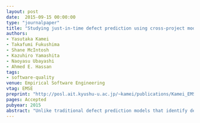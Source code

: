 ```yaml
---
layout: post
date:  2015-09-15 00:00:00
type: "journalpaper"
title: "Studying just-in-time defect prediction using cross-project models"
authors:
- Yasutaka Kamei
- Takafumi Fukushima
- Shane McIntosh
- Kazuhiro Yamashita
- Naoyasu Ubayashi
- Ahmed E. Hassan
tags:
- software-quality
venue: Empirical Software Engineering
vtag: EMSE
preprint: "http://posl.ait.kyushu-u.ac.jp/~kamei/publications/Kamei_EMSE2015.pdf"
pages: Accepted
pubyear: 2015
abstract: "Unlike traditional defect prediction models that identify defect-prone modules, Just-In-Time (JIT) defect prediction models identify defect-inducing changes. As such, JIT defect models can provide earlier feedback for developers, while design decisions are still fresh in their minds. Unfortunately, similar to traditional defect models, JIT models require a large amount of training data, which is not available when projects are in initial development phases. To address this limitation in traditional defect prediction, prior work has proposed cross-project models, i.e., models learned from other projects with sufficient history. However, cross-project models have not yet been explored in the context of JIT prediction. Therefore, in this study, we empirically evaluate the performance of JIT models in a cross-project context. Through an empirical study on 11 open source projects, we find that while JIT models rarely perform well in a cross-project context, their performance tends to improve when using approaches that: (1) select models trained using other projects that are similar to the testing project, (2) combine the data of several other projects to produce a larger pool of training data, and (3) combine the models of several other projects to produce an ensemble model. Our findings empirically confirm that JIT models learned using other projects are a viable solution for projects with limited historical data. However, JIT models tend to perform best in a cross-project context when the data used to learn them are carefully selected."
---
```

